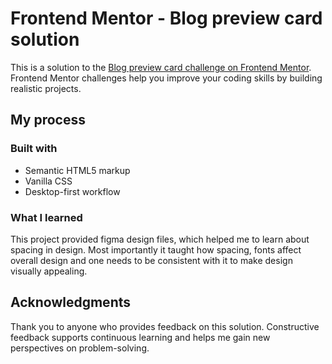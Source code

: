 # Frontend Mentor - Blog preview card solution

This is a solution to the [Blog preview card challenge on Frontend Mentor](https://www.frontendmentor.io/challenges/blog-preview-card-ckPaj01IcS). Frontend Mentor challenges help you improve your coding skills by building realistic projects.

## My process

### Built with

- Semantic HTML5 markup
- Vanilla CSS
- Desktop-first workflow

### What I learned

This project provided figma design files, which helped me to learn about spacing in design. Most importantly it taught how spacing, fonts affect overall design and one needs to be consistent with it to make design visually appealing.

## Acknowledgments

Thank you to anyone who provides feedback on this solution. Constructive feedback supports continuous learning and helps me gain new perspectives on problem-solving.
